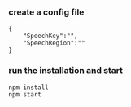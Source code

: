 ### create a config file
```
{
    "SpeechKey":"",
    "SpeechRegion":""
}
```

### run the installation and start
```
npm install
npm start
```